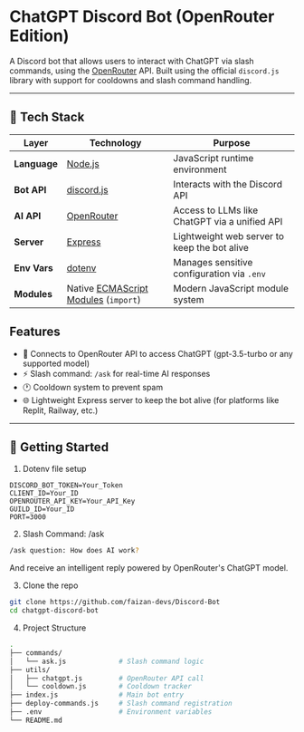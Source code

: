 # ChatGPT Discord Bot (OpenRouter Edition)

A Discord bot that allows users to interact with ChatGPT via slash commands, using the [OpenRouter](https://openrouter.ai) API. Built using the official `discord.js` library with support for cooldowns and slash command handling.

---

## 🧰 Tech Stack

| Layer        | Technology                                                              | Purpose                                       |
| ------------ | ----------------------------------------------------------------------- | --------------------------------------------- |
| **Language** | [Node.js](https://nodejs.org)                                           | JavaScript runtime environment                |
| **Bot API**  | [discord.js](https://discord.js.org)                                    | Interacts with the Discord API                |
| **AI API**   | [OpenRouter](https://openrouter.ai)                                     | Access to LLMs like ChatGPT via a unified API |
| **Server**   | [Express](https://expressjs.com)                                        | Lightweight web server to keep the bot alive  |
| **Env Vars** | [dotenv](https://github.com/motdotla/dotenv)                            | Manages sensitive configuration via `.env`    |
| **Modules**  | Native [ECMAScript Modules](https://nodejs.org/api/esm.html) (`import`) | Modern JavaScript module system               |

## Features

- 🔗 Connects to OpenRouter API to access ChatGPT (gpt-3.5-turbo or any supported model)
- ⚡ Slash command: `/ask` for real-time AI responses
- 🕐 Cooldown system to prevent spam
- 🌐 Lightweight Express server to keep the bot alive (for platforms like Replit, Railway, etc.)

---

## 🚀 Getting Started

1.  Dotenv file setup

```env
DISCORD_BOT_TOKEN=Your_Token
CLIENT_ID=Your_ID
OPENROUTER_API_KEY=Your_API_Key
GUILD_ID=Your_ID
PORT=3000
```

2. Slash Command: /ask

```bash
/ask question: How does AI work?
```

And receive an intelligent reply powered by OpenRouter's ChatGPT model.

3. Clone the repo

```bash
git clone https://github.com/faizan-devs/Discord-Bot
cd chatgpt-discord-bot
```

4. Project Structure

```bash
.
├── commands/
│   └── ask.js             # Slash command logic
├── utils/
│   ├── chatgpt.js         # OpenRouter API call
│   └── cooldown.js        # Cooldown tracker
├── index.js               # Main bot entry
├── deploy-commands.js     # Slash command registration
├── .env                   # Environment variables
└── README.md

```
